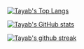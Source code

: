 
[![Tayab's Top Langs](https://github-readme-stats.vercel.app/api/top-langs/?username=tayabsoomro&layout=compact&theme=dark&langs_count=10)](https://github.com/aliciapaz)

[![Tayab's GitHub stats](https://github-readme-stats.vercel.app/api?username=tayabsoomro&show_icons=true&theme=radical&show_icons=true)](https://github.com/anuraghazra/github-readme-stats)

[![Tayab's github streak](https://github-readme-streak-stats.herokuapp.com/?user=tayabsoomro&theme=blue-green)](https://github.com/DenverCoder1/github-readme-streak-stats)


<!--
**tayabsoomro/tayabsoomro** is a ✨ _special_ ✨ repository because its `README.md` (this file) appears on your GitHub profile.

Here are some ideas to get you started:

- 🔭 I’m currently working on ...
- 🌱 I’m currently learning ...
- 👯 I’m looking to collaborate on ...
- 🤔 I’m looking for help with ...
- 💬 Ask me about ...
- 📫 How to reach me: ...
- 😄 Pronouns: ...
- ⚡ Fun fact: ...
-->

